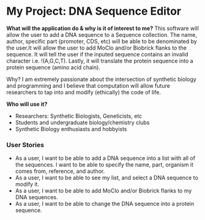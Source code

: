 # My Project: DNA Sequence Editor

**What will the application do & why is it of interest to me?**
This software will allow the user to add a DNA sequence to a Sequence collection. The name, author, specific part 
(promoter, CDS, etc) will be able to be denominated by the user.It will allow the user to add MoClo and/or Biobrick 
flanks to the sequence. It will tell the user if the inputed sequence contains an invalid character i.e. !(A,G,C,T). 
Lastly, it will translate the protein sequence into a protein sequence (amino acid chain). 

Why? I am extremely passionate about the intersection of synthetic biology and programming and I believe that 
computation will allow future researchers to tap into and modify (ethically) the code of life.

**Who will use it?**
- Researchers: Synthetic Biologists, Geneticists, etc 
- Students and undergraduate biology/chemistry clubs
- Synthetic Biology enthusiasts and hobbyists

### User Stories
- As a user, I want to be able to add a DNA sequence into a list with all of the sequences. I want to be able to specify
the name, part, organism it comes from, reference, and author.
- As a user, I want to be able to see my list, and select a DNA sequence to modify it.
- As a user, I want to be able to add MoClo and/or Biobrick flanks to my DNA sequences.
- As a user, I want to be able to change the DNA sequence into a protein sequence.